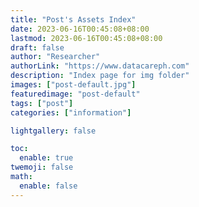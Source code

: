 ```yaml
---
title: "Post's Assets Index"
date: 2023-06-16T00:45:08+08:00
lastmod: 2023-06-16T00:45:08+08:00
draft: false
author: "Researcher"
authorLink: "https://www.datacareph.com"
description: "Index page for img folder"
images: ["post-default.jpg"]
featuredimage: "post-default"
tags: ["post"]
categories: ["information"]

lightgallery: false

toc:
  enable: true
twemoji: false
math:
  enable: false
---
```

